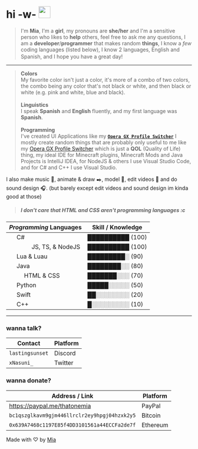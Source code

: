# hi -w- <img src="https://em-content.zobj.net/thumbs/160/twitter/154/heavy-black-heart_2764.png" width="32px">
>  I'm **Mia**, I'm a **girl**, my pronouns are **she/her** and I'm a sensitive person who likes to **help** others, feel free to ask me any questions, I am a **developer**/**programmer** that makes random **things**, I know a *few* coding languages (listed below), I know 2 languages, English and Spanish, and I hope you have a great day! <img src="https://em-content.zobj.net/thumbs/160/twitter/154/heavy-black-heart_2764.png" width="16px">
---
> **Colors**<br/>
> My favorite color isn't just a color, it's more of a combo of two colors, the combo being any color that's not black or white, and then black or white (e.g. pink and white, blue and black).<br/>
> <br/>**Linguistics**<br/>
> I speak **Spanish** and **English** fluently, and my first language was **Spanish**.<br/>
> <br/>**Programming**<br/>
> I've created UI Applications like my [**`Opera GX Profile Switcher`**](https://github.com/xNasuni/ProfileSwitcher)
>  I mostly create random things that are probably only useful to me like my [Opera GX Profile Switcher](https://github.com/xNasuni/ProfileSwitcher) which is just a **QOL** (Quality of Life) thing, my ideal IDE for Minecraft plugins, Minecraft Mods and Java Projects is IntelliJ IDEA, for NodeJS & others I use Visual Studio Code, and for C# and C++ I use Visual Studio.

I also make music 🎵, animate & draw ✒️, model 🧱, edit videos 📼 and do sound design 🎧. (but barely except edit videos and sound design im kinda good at those)
>##### I don't care that HTML and CSS aren't programming languages :c


| *Programming* Languages | Skill / Knowledge |
| --- | --- |
| <img  src="https://cdn.jsdelivr.net/gh/devicons/devicon/icons/csharp/csharp-original.svg"  width="16px"/> C# | ██████████ (100) |
| <img  src="https://cdn.jsdelivr.net/gh/devicons/devicon/icons/javascript/javascript-original.svg"  width="16px"/>  <img  src="https://cdn.jsdelivr.net/gh/devicons/devicon/icons/typescript/typescript-original.svg"  width="16px"/>  <img  src="https://cdn.jsdelivr.net/gh/devicons/devicon/icons/nodejs/nodejs-original.svg"  width="16px"/> JS, TS, & NodeJS| ██████████ (100) |
| <img  src="https://cdn.jsdelivr.net/gh/devicons/devicon/icons/lua/lua-original.svg"  width="16px"/> Lua & Luau| █████████░ (90) |
| <img  src="https://cdn.jsdelivr.net/gh/devicons/devicon/icons/java/java-original.svg"  width="16px"/> Java | ████████░░ (80) |
| <img  src="https://cdn.jsdelivr.net/gh/devicons/devicon/icons/html5/html5-original.svg"  width="16px"/>  <img  src="https://cdn.jsdelivr.net/gh/devicons/devicon/icons/css3/css3-original.svg"  width="16px"/> HTML & CSS | ███████░░░ (70) |
| <img  src="https://cdn.jsdelivr.net/gh/devicons/devicon/icons/python/python-original.svg"  width="16px"/> Python | █████░░░░░ (50) |
| <img  src="https://cdn.jsdelivr.net/gh/devicons/devicon/icons/swift/swift-original.svg"  width="16px"/> Swift | ██░░░░░░░░ (20) |
| <img  src="https://cdn.jsdelivr.net/gh/devicons/devicon/icons/cplusplus/cplusplus-original.svg"  width="16px"/> C++ | █░░░░░░░░░ (10) |
--- 



### wanna talk?
| Contact | Platform |
| --- | --- |
| `lastingsunset` | Discord |
| `xNasuni_` | Twitter |
### wanna donate?
| Address / Link | Platform |
| --- | --- |
| https://paypal.me/thatonemia | PayPal
| `bc1qszglkavm9gjm446llrclr2ey9hpgj04hzxk2y5` | Bitcoin |
| `0x639A7468c1197E85f4DD3101561a44ECCFa2de7f` | Ethereum |

Made with ♡ by [Mia](https://github.com/xNasuni)
